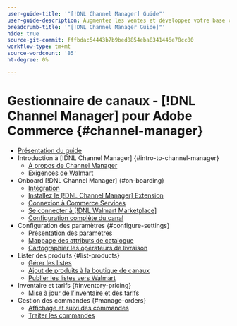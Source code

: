 ```yaml
---
user-guide-title: '"[!DNL Channel Manager] Guide"'
user-guide-description: Augmentez les ventes et développez votre base client en intégrant Adobe Commerce ou Magento Open Source à votre [!DNL Walmart Marketplace]Seller Central] compte .
breadcrumb-title: '"[!DNL Channel Manager Guide]"'
hide: true
source-git-commit: fffbdac54443b7b9bed8854eba8341446e78cc80
workflow-type: tm+mt
source-wordcount: '85'
ht-degree: 0%

---
```



# Gestionnaire de canaux - [!DNL Channel Manager] pour Adobe Commerce {#channel-manager}

- [Présentation du guide](guide-overview.md)
- Introduction à [!DNL Channel Manager] {#intro-to-channel-manager}
   - [À propos de Channel Manager](overview.md)
   - [Exigences de Walmart](walmart-requirements.md)
- Onboard [!DNL Channel Manager] {#on-boarding}
   - [Intégration](onboard.md)
   - [Installez le [!DNL Channel Manager] Extension](install.md)
   - [Connexion à Commerce Services](connect.md)
   - [Se connecter à [!DNL Walmart Marketplace]](connect-marketplace.md)
   - [Configuration complète du canal](complete-store-setup.md)
- Configuration des paramètres {#configure-settings}
   - [Présentation des paramètres](settings-overview.md)
   - [Mappage des attributs de catalogue](map-catalog-attributes.md)
   - [Cartographier les opérateurs de livraison](map-shipping-carriers.md)
- Lister des produits {#list-products}
   - [Gérer les listes](manage-listings.md)
   - [Ajout de produits à la boutique de canaux](add-products-to-channel-store.md)
   - [Publier les listes vers Walmart](publish-listings-to-marketplace.md)
- Inventaire et tarifs {#inventory-pricing}
   - [Mise à jour de l’inventaire et des tarifs](inventory-and-price-updates.md)
- Gestion des commandes {#manage-orders}
   - [Affichage et suivi des commandes](manage-orders.md)
   - [Traiter les commandes](process-orders.md)

